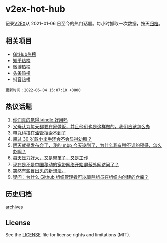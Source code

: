 # v2ex-hot-hub

 记录[V2EX](https://www.v2ex.com/)从 2021-01-06 日至今的热门话题。每小时抓取一次数据，按天[归档](archives)。
 
 ## 相关项目

- [GitHub热榜](https://github.com/snaildev/github-hot-hub)
- [知乎热榜](https://github.com/snaildev/zhihu-hot-hub)
- [微博热榜](https://github.com/snaildev/weibo-hot-hub)
- [头条热榜](https://github.com/snaildev/toutiao-hot-hub)
- [抖音热榜](https://github.com/snaildev/douyin-hot-hub)


 `更新时间：2022-06-04 15:07:10 +0800`

## 热议话题

1. [你们真的觉得 kindle 好用吗](https://www.v2ex.com/t/857141)
1. [父母认为每天都要在家做饭，并且他们也是这样做的，我们应该怎么办](https://www.v2ex.com/t/857157)
1. [电丸科技在油管搜索不到了](https://www.v2ex.com/t/857130)
1. [超过 30 岁戴小米手环会不会显得幼稚？](https://www.v2ex.com/t/857218)
1. [明天就是发布会了，我的 mbp 今天送到了，为什么我有种不详的预感，怎么办啊？](https://www.v2ex.com/t/857213)
1. [每天压力好大，又是带孩子，又是工作](https://www.v2ex.com/t/857188)
1. [现在是不是中国移动的宽带网络开始屏蔽外网访问了？](https://www.v2ex.com/t/857175)
1. [突然有些冒出头的新想法。](https://www.v2ex.com/t/857131)
1. [疑问：为什么 Github 组织管理者可以删除组员在组织内创建的仓库？](https://www.v2ex.com/t/857151)

## 历史归档

[archives](archives)

## License

See the [LICENSE](LICENSE) file for license rights and limitations (MIT).
